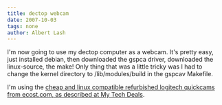 ```yaml
---
title: dectop webcam
date: 2007-10-03
tags: none
author: Albert Lash
---
```

I'm now going to use my dectop computer as a webcam. It's pretty easy, just installed debian, then downloaded the gspca driver, downloaded the linux-source, the make! Only thing that was a little tricky was I had to change the kernel directory to /lib/modules/build in the gspcav Makefile.

I'm using the <a href="http://www.my-tech-deals.com/blog/2007/09/22/logitech-quickcam-chat-for-14-at-ecostcom/">cheap and linux compatible refurbished logitech quickcams from ecost.com, as described at My Tech Deals</a>.

